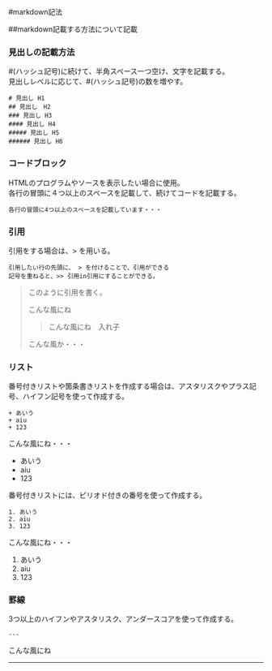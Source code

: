 
#markdown記法

##markdown記載する方法について記載


### 見出しの記載方法

 #(ハッシュ記号)に続けて、半角スペース一つ空け、文字を記載する。<br />
見出しレベルに応じて、#(ハッシュ記号)の数を増やす。

    # 見出し H1
    ## 見出し　H2
    ### 見出し H3
    #### 見出し H4
    ##### 見出し H5
    ###### 見出し H6


### コードブロック

HTMLのプログラムやソースを表示したい場合に使用。<br />
各行の冒頭に４つ以上のスペースを記載して、続けてコードを記載する。

    各行の冒頭に4つ以上のスペースを記載しています・・・


### 引用

引用をする場合は、> を用いる。<br />

    引用したい行の先頭に、 > を付けることで、引用ができる
    記号を重ねると、>> 引用in引用にすることができる。

> このように引用を書く。
>
> こんな風にね
>> こんな風にね　入れ子
>
> こんな風か・・・


### リスト


番号付きリストや箇条書きリストを作成する場合は、アスタリスクやプラス記号、ハイフン記号を使って作成する。

    + あいう
    + aiu
    + 123

こんな風にね・・・

+ あいう
+ aiu
+ 123

番号付きリストには、ピリオド付きの番号を使って作成する。

    1. あいう
    2. aiu
    3. 123

こんな風にね・・・

1. あいう
2. aiu
3. 123


### 罫線

3つ以上のハイフンやアスタリスク、アンダースコアを使って作成する。

    ---


こんな風にね

---





